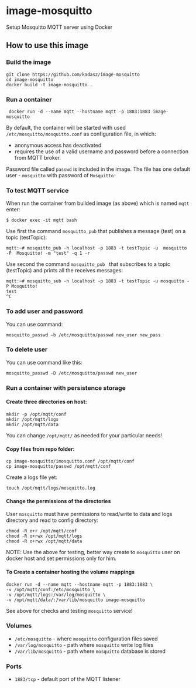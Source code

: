 image-mosquitto
================

Setup Mosquitto MQTT server using Docker

## How to use this image

### Build the image

```
git clone https://github.com/kadasz/image-mosquitto
cd image-mosquitto
docker build -t image-mosquitto .
```

### Run a container

```
 docker run -d --name mqtt --hostname mqtt -p 1883:1883 image-mosquitto
```

By default, the container will be started with used `/etc/mosquitto/mosquitto.conf` as configuration file, in which:
- anonymous access has deactivated
- requires the use of a valid username and password before a connection from MQTT broker.

Password file called `passwd` is included in the image.
The file has one default  user - `mosquitto` with password of `Mosquitto!`

### To test MQTT service

When run the container from builded image (as above) which is named  `mqtt` enter:

```
$ docker exec -it mqtt bash
```

Use first the command `mosquitto_pub` that publishes a message (test) on a topic (testTopic):

```
mqtt:~# mosquitto_pub -h localhost -p 1883 -t testTopic -u  mosquitto -P  Mosquitto! -m "test" -q 1 -r
```

Use second the command `mosquitto_pub ` that subscribes to a topic (testTopic) and prints all the receives messages:

```
mqtt:~# mosquitto_sub -h localhost -p 1883 -t testTopic -u mosquitto -P Mosquitto!
test
^C
```

### To add user and password

You can use command:

```mosquitto_passwd -b /etc/mosquitto/passwd new_user new_pass```

### To delete user

You can use command like this:

```mosquitto_passwd -D /etc/mosquitto/passwd new_user```

### Run a container with persistence storage

#### Create three directories on host:

```
mkdir -p /opt/mqtt/conf
mkdir /opt/mqtt/logs
mkdir /opt/mqtt/data
```

You can change `/opt/mqtt/` as needed for your particular needs!

#### Copy files from repo folder:

```
cp image-mosquitto/imosquitto.conf /opt/mqtt/conf
cp image-mosquitto/passwd /opt/mqtt/conf
```

Create a logs file yet:

```
touch /opt/mqtt/logs/mosquitto.log
```

#### Change the permissions of the directories

User `mosquitto` must have permissions to read/write to data and logs directory and read to config directory:

```
chmod -R o+r /opt/mqtt/conf
chmod -R o+rwx /opt/mqtt/logs
chmod -R o+rwx /opt/mqtt/data
```

NOTE: Use the above for testing, better way create to `mosquitto` user on docker host and set permissions only for him.

#### To Create a container hosting the volume mappings

```
docker run -d --name mqtt --hostname mqtt -p 1883:1883 \
-v /opt/mqtt/conf:/etc/mosquitto \
-v /opt/mqtt/logs:/var/log/mosquitto \
-v /opt/mqtt/data/:/var/lib/mosquitto image-mosquitto
```

See above for checks and testing `mosquitto` service!

### Volumes

- `/etc/mosquitto` - where `mosquitto` configuration files saved 
- `/var/log/mosquitto` - path where `mosquitto` write log files
- `/var/lib/mosquitto` - path where `mosquitto` database is stored

### Ports

- `1883/tcp` - default port of the MQTT listener
